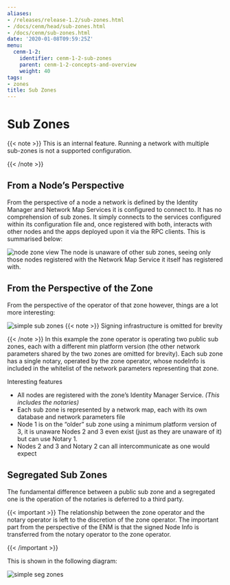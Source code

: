 ```yaml
---
aliases:
- /releases/release-1.2/sub-zones.html
- /docs/cenm/head/sub-zones.html
- /docs/cenm/sub-zones.html
date: '2020-01-08T09:59:25Z'
menu:
  cenm-1-2:
    identifier: cenm-1-2-sub-zones
    parent: cenm-1-2-concepts-and-overview
    weight: 40
tags:
- zones
title: Sub Zones
---
```



# Sub Zones

{{< note >}}
This is an internal feature. Running a network with multiple sub-zones is not a supported configuration.

{{< /note >}}

## From a Node’s Perspective

From the perspective of a node a network is defined by the Identity Manager and Network Map Services it is configured
to connect to. It has no comprehension of sub zones. It simply connects to the services configured within its
configuration file and, once registered with both, interacts with other nodes and the apps deployed upon it via the
RPC clients. This is summarised below:

![node zone view](/en/images/node-zone-view.png "node zone view")
The node is unaware of other sub zones, seeing only those nodes registered with the Network Map Service it itself has
registered with.


## From the Perspective of the Zone

From the perspective of the operator of that zone however, things are a lot more interesting:

![simple sub zones](/en/images/simple-sub-zones.png "simple sub zones")
{{< note >}}
Signing infrastructure is omitted for brevity

{{< /note >}}
In this example the zone operator is operating two public sub zones, each with a different min platform version (the
other network parameters shared by the two zones are omitted for brevity). Each sub zone has a single notary, operated
by the zone operator, whose nodeInfo is included in the whitelist of the network parameters representing that zone.

Interesting features


* All nodes are registered with the zone’s Identity Manager Service. *(This includes the notaries)*
* Each sub zone is represented by a network map, each with its own database and network parameters file
* Node 1 is on the “older” sub zone using a minimum platform version of 3, it is unaware Nodes 2 and 3 even exist
(just as they are unaware of it) but can use Notary 1.
* Nodes 2 and 3 and Notary 2 can all intercommunicate as one would expect


## Segregated Sub Zones

The fundamental difference between a public sub zone and a segregated one is the operation of the notaries is
deferred to a third party.


{{< important >}}
The relationship between the zone operator and the notary operator is left to the discretion
of the zone operator. The important part from the perspective of the ENM is that the signed Node Info
is transferred from the notary operator to the zone operator.


{{< /important >}}

This is shown in the following diagram:

![simple seg zones](/en/images/simple-seg-zones.png "simple seg zones")
